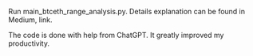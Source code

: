 Run main_btceth_range_analysis.py. Details explanation can be found in Medium, link. 

The code is done with help from ChatGPT. It greatly improved my productivity.
